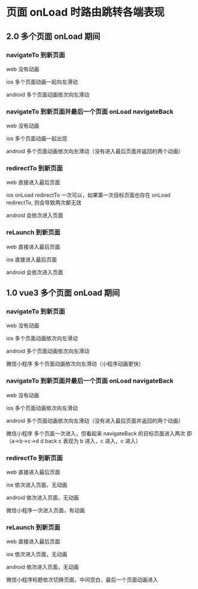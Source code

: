 # 页面 onLoad 时路由跳转各端表现

## 2.0 多个页面 onLoad 期间

### navigateTo 到新页面

web 没有动画

ios 多个页面动画一起向左滑动

android 多个页面动画依次向左滑动

### navigateTo 到新页面并最后一个页面 onLoad navigateBack

web 没有动画

ios 多个页面动画一起出现

android 多个页面动画依次向左滑动（没有进入最后页面并返回的两个动画）

### redirectTo 到新页面

web 直接进入最后页面

ios onLoad redirectTo 一次可以，如果第一次目标页面也存在 onLoad redirectTo, 则会导致两次都无效

android 会依次进入页面

### reLaunch 到新页面

web 直接进入最后页面

ios 直接进入最后页面

android 会依次进入页面



## 1.0 vue3 多个页面 onLoad 期间

### navigateTo 到新页面

web 没有动画

ios  多个页面动画依次向左滑动

android 多个页面动画依次向左滑动

微信小程序 多个页面动画依次向左滑动（小程序动画更快）

### navigateTo 到新页面并最后一个页面 onLoad navigateBack

web 没有动画

ios 多个页面动画依次向左滑动

android 多个页面动画依次向左滑动（没有进入最后页面并返回的两个动画）

微信小程序 多个页面一次进入，但看起来 navigateBack 的目标页面进入两次
即（a→b→c→d d back c 表现为 b 进入，c 进入，c 进入）

### redirectTo 到新页面

web 直接进入最后页面

ios 依次进入页面，无动画

android 依次进入页面，无动画

微信小程序一次进入页面，有动画

### reLaunch 到新页面

web 直接进入最后页面

ios 依次进入页面，无动画

android 依次进入页面，无动画

微信小程序标题依次切换页面，中间空白，最后一个页面动画进入

